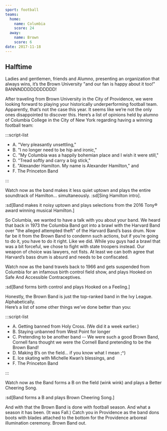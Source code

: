 ```yaml
---
sport: football
teams:
  home:
    name: Columbia
    score: 24
  away:
    name: Brown
    score: 6
date: 2017-11-18
---
```


## Halftime

Ladies and gentlemen, friends and Alumno, presenting an organization that always wins, it’s the Brown University "and our fan is happy about it too!" BANNNDDDDDDDDDDD!

After traveling from Brown University in the City of Providence, we were looking forward to playing your historically underperforming football team. Apparently, that’s not the case this year. It seems like we’re not the only ones disappointed to discover this. Here’s a list of opinions held by alumno of Columbia College in the City of New York regarding having a winning football team:

:::script-list

- A. "Very pleasantly unsettling,"
- B. "I no longer need to be hip and ironic,"
- C. "My Columbia was a happily bohemian place and I wish it were still,"
- D. "Tread softly and carry a big stick,"
- E. "Alexander Hamilton. My name is Alexander Hamilton," and
- F. The Princeton Band

:::

Watch now as the band makes it less quiet uptown and plays the entire soundtrack of Hamilton... simultaneously. :sd[Sing Hamilton intro].

:sd[Band makes it noisy uptown and plays selections from the 2016 Tony® award winning musical Hamilton.]

So Columbia, we wanted to have a talk with you about your band. We heard that back in 1973 the Columbia Band got into a brawl with the Harvard Band over "the alleged attempted theft" of the Harvard Band’s bass drum. Now far be it from the Brown Band to condemn such actions, but if you’re going to do it, you have to do it right. Like we did. While you guys had a brawl that was a bit forceful, we chose to fight with state troopers instead. Our weapon of choice was lawyers, not fists. At least we can both agree that Harvard’s bass drum is absurd and needs to be confiscated.

Watch now as the band travels back to 1966 and gets suspended from Columbia for an infamous birth control field show, and plays Hooked on Safe And Accessible Contraceptives.

:sd[Band forms birth control and plays Hooked on a Feeling.]

Honestly, the Brown Band is just the top-ranked band in the Ivy League. Alphabetically.\
Here’s a list of some other things we’ve done better than you:

:::script-list

- A. Getting banned from Holy Cross. (We did it a week earlier.)
- B. Staying unbanned from West Point for longer
- C. Pretending to be another band -- We were such a good Brown Band, Cornell fans thought we were the Cornell Band pretending to be the Brown Band!
- D. Making B’s on the field... if you know what I mean ;^)
- E. Ice skating with Michelle Kwan’s blessings, and
- F. The Princeton Band

:::

Watch now as the Band forms a B on the field (wink wink) and plays a Better Cheering Song.

:sd[Band forms a B and plays Brown Cheering Song.]

And with that the Brown Band is done with football season. And what a season it has been. (It was Fall.) Catch you in Providence as the band dons boots with blades attached to the bottom for the Providence arboreal illumination ceremony. Brown Band out.
